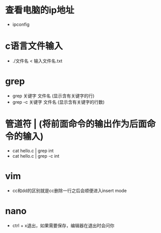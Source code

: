 # 查看电脑的ip地址

- ipconfig

# c语言文件输入

- ./文件名 < 输入文件名.txt

# grep

- grep 关键字 文件名 (显示含有关键字的行)
- grep -c 关键字 文件名 (显示含有关键字的行数)

# 管道符 | (将前面命令的输出作为后面命令的输入)
- cat hello.c | grep int
- cat hello.c | grep -c int

# vim
- cc和dd的区别就是cc删除一行之后会顺便进入insert mode

# nano
- ctrl + x退出，如果需要保存，编辑器在退出时会问你
